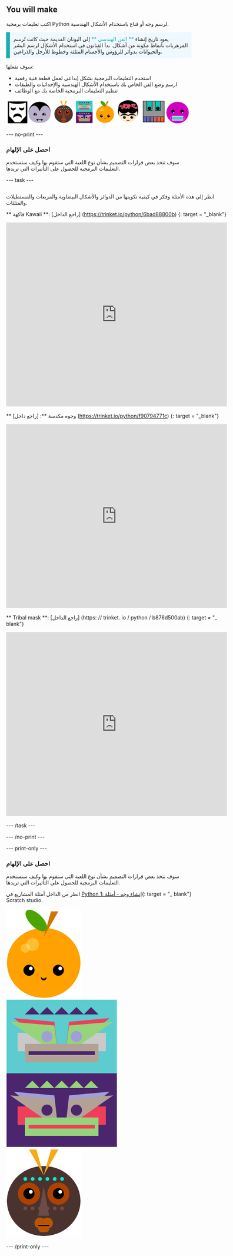 ## You will make

اكتب تعليمات برمجية Python لرسم وجه أو قناع باستخدام الأشكال الهندسية.

<p style="border-left: solid; border-width:10px; border-color: #0faeb0; background-color: aliceblue; padding: 10px;">
يعود تاريخ إنشاء <span style="color: #0faeb0">** الفن الهندسي **</span> إلى اليونان القديمة حيث كانت تُرسم المزهريات بأنماط مكونة من أشكال. بدأ الفنانون في استخدام الأشكال لرسم البشر والحيوانات بدوائر للرؤوس والأجسام المثلثة وخطوط للأرجل والذراعين.
</p>

سوف تفعلها:

+ استخدم التعليمات البرمجية بشكل إبداعي لعمل قطعة فنية رقمية
+ ارسم وضع الفن الخاص بك باستخدام الأشكال الهندسية والإحداثيات والطبقات
+ تنظيم التعليمات البرمجية الخاصة بك مع الوظائف

![أمثلة لوجوه مختلفة.](images/strip.png)

--- no-print ---

### احصل على الإلهام

سوف تتخذ بعض قرارات التصميم بشأن نوع اللعبة التي ستقوم بها وكيف ستستخدم التعليمات البرمجية للحصول على التأثيرات التي تريدها.

--- task ---
<div style="display: flex; flex-wrap: wrap">
<div style="flex-basis: 175px; flex-grow: 1">  

انظر إلى هذه الأمثلة وفكر في كيفية تكوينها من الدوائر والأشكال البيضاوية والمربعات والمستطيلات والمثلثات.

** فاكهة Kawaii **: [راجع الداخل] (https://trinket.io/python/6bad88800b) {: target = "_blank"}
<div class="trinket">
  <iframe src="https://trinket.io/embed/python/6bad88800b?outputOnly=true&start=result" width="600" height="500" frameborder="0" marginwidth="0" marginheight="0" allowfullscreen>
  </iframe>
</div>

** وجوه مكدسة **: [راجع داخل] (https://trinket.io/python/f90794771c) {: target = "_blank"}
<div class="trinket">
  <iframe src="https://trinket.io/embed/python/f90794771c?outputOnly=true&start=result" width="600" height="500" frameborder="0" marginwidth="0" marginheight="0" allowfullscreen>
  </iframe>
</div>

** Tribal mask **: [راجع الداخل] (https: // trinket. io / python / b876d500ab) {: target = "_ blank"}
<div class="trinket">
  <iframe src="https://trinket.io/embed/python/b876d500ab?outputOnly=true&start=result" width="600" height="500" frameborder="0" marginwidth="0" marginheight="0" allowfullscreen>
  </iframe>
</div>

</div>
</div>

--- /task ---

--- /no-print ---

--- print-only ---

### احصل على الإلهام

سوف تتخذ بعض قرارات التصميم بشأن نوع اللعبة التي ستقوم بها وكيف ستستخدم التعليمات البرمجية للحصول على التأثيرات التي تريدها.

انظر من الداخل أمثلة المشاريع في [Python 1: إنشاء وجه - أمثلة](https://trinket.io/library/folder/make-a-face-examples){: target = "_ blank"} Scratch studio.

![منطقة الإخراج من مشروع فاكهة Kawaii.](images/smile.png) ![منطقة الإخراج من مشروع الوجوه المكدسة.](images/stacked.png) ![منطقة الإخراج من مشروع الوجوه المكدسة.](images/tribal.png)

--- /print-only ---

